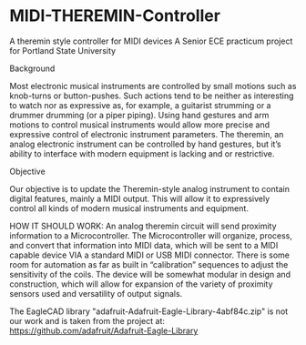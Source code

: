 # MIDI-THEREMIN-Controller
A theremin style controller for MIDI devices
A Senior ECE practicum project for Portland State University

Background

Most electronic musical instruments are controlled by small motions such as knob-turns or button-pushes. Such actions tend to be neither as interesting to watch nor as expressive as, for example, a guitarist strumming or a drummer drumming (or a piper piping). Using hand gestures and arm motions to control musical instruments would allow more precise and expressive control of electronic instrument parameters. The theremin, an analog electronic instrument can be controlled by hand gestures, but it’s ability to interface with modern equipment is lacking and or restrictive.

Objective

Our objective is to update the Theremin-style analog instrument to contain digital features, mainly a MIDI output. This will allow it to expressively control all kinds of modern musical instruments and equipment.


HOW IT SHOULD WORK:
An analog theremin circuit will send proximity information to a Microcontroller. The Microcontroller will organize, process, and convert that information into MIDI data, which will be sent to a MIDI capable device VIA a standard MIDI or USB MIDI connector. There is some room for automation as far as built in “calibration” sequences to adjust the sensitivity of the coils. The device will be somewhat modular in design and construction, which will allow for expansion of the variety of proximity sensors used and versatility of output signals.

The EagleCAD library "adafruit-Adafruit-Eagle-Library-4abf84c.zip" is not our work and is taken from the project at:
https://github.com/adafruit/Adafruit-Eagle-Library
